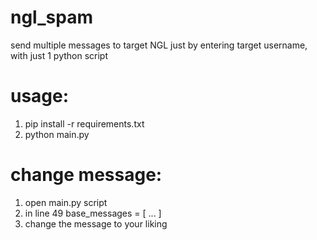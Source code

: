 # ngl_spam
send multiple messages to target NGL just by entering target username, with just 1 python script

# usage:
1. pip install -r requirements.txt
2. python main.py

# change message:
1. open main.py script
2. in line 49
   base_messages = [
   ...
   ]
3. change the message to your liking
